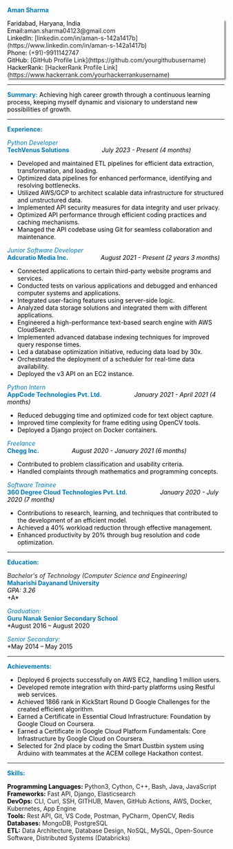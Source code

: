 **<span style="color:#0077B6;">Aman Sharma</span>**

<div style="box-shadow: 3px 3px 3px gray;">
<span style="color:#000;">Faridabad, Haryana, India</span>
<br /><span style="color:#000;">Email:</span>aman.sharma04123@gmail.com
<br /><span style="color:#000;">LinkedIn:</span> 
   [linkedin.com/in/aman-s-142a1417b](https://www.linkedin.com/in/aman-s-142a1417b)
<br /><span style="color:#000;">Phone:</span> (+91)-9911142747</span>
<br /><span style="color:#000;">GitHub:</span> 
   [GitHub Profile Link](https://github.com/yourgithubusername)
<br /><span style="color:#000;">HackerRank:</span> 
   [HackerRank Profile Link](https://www.hackerrank.com/yourhackerrankusername)
</div>

---

**<span style="color:#0077B6;">Summary:</span>**
<span style="color:#000;">Achieving high career growth through a continuous learning process, keeping myself dynamic and visionary to understand new possibilities of growth.</span>

---

**<span style="color:#0077B6;">Experience:</span>**

*<span style="color:#0077B6;">Python Developer</span>* <br />
    **<span style="color:#0077B6;">TechVenus Solutions</span>** &emsp; &emsp; &emsp; &emsp;  *<span style="color:#000;">July 2023 - Present (4 months)</span>*
- <span style="color:#000;">Developed and maintained ETL pipelines for efficient data extraction, transformation, and loading.</span>
- <span style="color:#000;">Optimized data pipelines for enhanced performance, identifying and resolving bottlenecks.</span>
- <span style="color:#000;">Utilized AWS/GCP to architect scalable data infrastructure for structured and unstructured data.</span>
- <span style="color:#000;">Implemented API security measures for data integrity and user privacy.</span>
- <span style="color:#000;">Optimized API performance through efficient coding practices and caching mechanisms.</span>
- <span style="color:#000;">Managed the API codebase using Git for seamless collaboration and maintenance.</span>

*<span style="color:#0077B6;">Junior Software Developer</span>* <br /> 
    **<span style="color:#0077B6;">Adcuratio Media Inc.</span>**  &emsp; &emsp; &emsp; &emsp;  *<span style="color:#000;">August 2021 - Present (2 years 3 months)</span>*
- <span style="color:#000;">Connected applications to certain third-party website programs and services.</span>
- <span style="color:#000;">Conducted tests on various applications and debugged and enhanced computer systems and applications.</span>
- <span style="color:#000;">Integrated user-facing features using server-side logic.</span>
- <span style="color:#000;">Analyzed data storage solutions and integrated them with different applications.</span>
- <span style="color:#000;">Engineered a high-performance text-based search engine with AWS CloudSearch.</span>
- <span style="color:#000;">Implemented advanced database indexing techniques for improved query response times.</span>
- <span style="color:#000;">Led a database optimization initiative, reducing data load by 30x.</span>
- <span style="color:#000;">Orchestrated the deployment of a scheduler for real-time data availability.</span>
- <span style="color:#000;">Deployed the v3 API on an EC2 instance.</span>


*<span style="color:#0077B6;">Python Intern</span>* <br />
    **<span style="color:#0077B6;">AppCode Technologies Pvt. Ltd.</span>**  &emsp; &emsp; &emsp; &emsp; *<span style="color:#000;">January 2021 - April 2021 (4 months)</span>*
- <span style="color:#000;">Reduced debugging time and optimized code for text object capture.</span>
- <span style="color:#000;">Improved time complexity for frame editing using OpenCV tools.</span>
- <span style="color:#000;">Deployed a Django project on Docker containers.</span>

*<span style="color:#0077B6;">Freelance</span>* <br />
    **<span style="color:#0077B6;">Chegg Inc.</span>** &emsp; &emsp; &emsp; &emsp;     *<span style="color:#000;">August 2020 - January 2021 (6 months)</span>*  
- <span style="color:#000;">Contributed to problem classification and usability criteria.</span>
- <span style="color:#000;">Handled complaints through mathematics and programming concepts.</span>

*<span style="color:#0077B6;">Software Trainee</span>* <br /> 
    **<span style="color:#0077B6;">360 Degree Cloud Technologies Pvt. Ltd.</span>** &emsp; &emsp; &emsp; &emsp;  *<span style="color:#000;">January 2020 - July 2020 (7 months)</span>*
- <span style="color:#000;">Contributions to research, learning, and techniques that contributed to the development of an efficient model.</span>
- <span style="color:#000;">Achieved a 40% workload reduction through effective management.</span>
- <span style="color:#000;">Enhanced productivity by 20% through bug resolution and code optimization.</span>

---

**<span style="color:#0077B6;">Education:</span>**

*Bachelor's of Technology (Computer Science and Engineering)* &emsp;
    <br /> **<span style="color:#0077B6;">Maharishi Dayanand University</span>** &emsp;
    <br />*<span style="color:#000;">GPA: 3.26</span>
    <br />*<span style="color:#000;">+A*</span>

*<span style="color:#0077B6;">Graduation:</span>* &emsp;
     <br />**<span style="color:#0077B6;">Guru Nanak Senior Secondary School</span>** &emsp;
     <br />*<span style="color:#000;">August 2016 – August 2020</span>

*<span style="color:#0077B6;">Senior Secondary:</span>* &emsp;
     <br />*<span style="color:#000;">May 2014 – May 2015</span>

---

**<span style="color:#0077B6;">Achievements:</span>**
- <span style="color:#000;">Deployed 6 projects successfully on AWS EC2, handling 1 million users.</span>
- <span style="color:#000;">Developed remote integration with third-party platforms using Restful web services.</span>
- <span style="color:#000;">Achieved 1866 rank in KickStart Round D Google Challenges for the created efficient algorithm.</span>
- <span style="color:#000;">Earned a Certificate in Essential Cloud Infrastructure: Foundation by Google Cloud on Coursera.</span>
- <span style="color:#000;">Earned a Certificate in Google Cloud Platform Fundamentals: Core Infrastructure by Google Cloud on Coursera.</span>
- <span style="color:#000;">Selected for 2nd place by coding the Smart Dustbin system using Arduino with teammates at the ACEM college Hackathon contest.</span>

---

**<span style="color:#0077B6;">Skills:</span>**

 **<span style="color:#000;">Programming Languages:</span>** Python3, Cython, C++, Bash, Java, JavaScript
 <br />**<span style="color:#000;">Frameworks:</span>** Fast API, Django, Elasticsearch
 <br />**<span style="color:#000;">DevOps:</span>** CLI, Curl, SSH, GITHUB, Maven, GitHub Actions, AWS, Docker, Kubernetes, App Engine
 <br />**<span style="color:#000;">Tools:</span>** Rest API, Git, VS Code, Postman, PyCharm, OpenCV, Redis
 <br />**<span style="color:#000;">Databases:</span>** MongoDB, PostgreSQL
 <br />**<span style="color:#000;">ETL:</span>** Data Architecture, Database Design, NoSQL, MySQL, Open-Source Software, Distributed Systems (Databricks)
